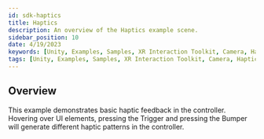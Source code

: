 ```yaml
---
id: sdk-haptics
title: Haptics
description: An overview of the Haptics example scene.
sidebar_position: 10
date: 4/19/2023
keywords: [Unity, Examples, Samples, XR Interaction Toolkit, Camera, Haptics]
tags: [Unity, Examples, Samples, XR Interaction Toolkit, Camera, Haptics]
---
```



## Overview

This example demonstrates basic haptic feedback in the controller. Hovering over UI elements, pressing the Trigger and pressing the Bumper will generate different haptic patterns in the controller.
